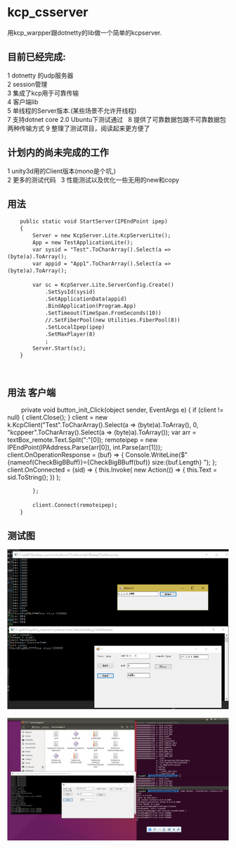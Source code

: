 # kcp_csserver #

用kcp_warpper跟dotnetty的lib做一个简单的kcpserver.  
## 目前已经完成:  
1 dotnetty 的udp服务器  
2 session管理  
3 集成了kcp用于可靠传输  
4 客户端lib  
5 单线程的Server版本.(某些场景不允许开线程)  
7 支持dotnet core 2.0 Ubuntu下测试通过  
8 提供了可靠数据包跟不可靠数据包两种传输方式
9 整理了测试项目，阅读起来更方便了  
## 计划内的尚未完成的工作   
1 unity3d用的Client版本(mono是个坑,)  
2 更多的测试代码  
3 性能测试以及优化一些无用的new和copy  

## 用法


        public static void StartServer(IPEndPoint ipep)
        {
            Server = new KcpServer.Lite.KcpServerLite();
            App = new TestApplicationLite();
            var sysid = "Test".ToCharArray().Select(a => (byte)a).ToArray();
            var appid = "App1".ToCharArray().Select(a => (byte)a).ToArray();

            var sc = KcpServer.Lite.ServerConfig.Create()
                .SetSysId(sysid)
                .SetApplicationData(appid)
                .BindApplication(Program.App)
                .SetTimeout(TimeSpan.FromSeconds(10))
                //.SetFiberPool(new Utilities.FiberPool(8))
                .SetLocalIpep(ipep)
                .SetMaxPlayer(8)
                ;
            Server.Start(sc);
        }
        
## 用法 客户端
        
        private void button_init_Click(object sender, EventArgs e)
        {
            if (client != null)
            {
                client.Close();
            }
            client = new k.KcpClient("Test".ToCharArray().Select(a => (byte)a).ToArray(), 0, "kcppeer".ToCharArray().Select(a => (byte)a).ToArray());
            var arr = textBox_remote.Text.Split(":"[0]);
            remoteipep = new IPEndPoint(IPAddress.Parse(arr[0]), int.Parse(arr[1]));
            client.OnOperationResponse = (buf) =>
                {
                    Console.WriteLine($"{nameof(CheckBigBBuff)}={CheckBigBBuff(buf)} size:{buf.Length} ");
                };
            client.OnConnected = (sid) =>
            {
                this.Invoke(
                    new Action(() =>
                    {
                        this.Text = sid.ToString();
                    })
                    );

            };

            client.Connect(remoteipep);
        }

## 测试图 
<img src='https://github.com/a11s/kcp_csserver/raw/master/KcpServer/TestClient/Images/kcpserver.png'/>  
<img src='https://github.com/a11s/kcp_csserver/raw/master/KcpServer/TestClient/Images/ubuntu.png'/>  

